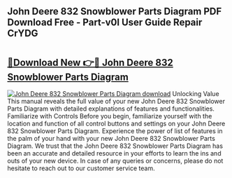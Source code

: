 ## John Deere 832 Snowblower Parts Diagram PDF Download Free - Part-v0l User Guide Repair CrYDG

# <h2><a href="http://dfmsv88.blite.top/?on=John+Deere+832+Snowblower+Parts+Diagram">🔗Download New 👉🔴 John Deere 832 Snowblower Parts Diagram</a></h2>

[![John Deere 832 Snowblower Parts Diagram download](https://i.imgur.com/lujVjoI.png)](http://dfmsv88.blite.top/?on=John+Deere+832+Snowblower+Parts+Diagram)
Unlocking Value This manual reveals the full value of your new John Deere 832 Snowblower Parts Diagram with detailed explanations of features and functionalities. Familiarize with Controls Before you begin, familiarize yourself with the location and function of all control buttons and settings on your John Deere 832 Snowblower Parts Diagram. Experience the power of list of features in the palm of your hand with your new John Deere 832 Snowblower Parts Diagram. We trust that the John Deere 832 Snowblower Parts Diagram has been an accurate and detailed resource in your efforts to learn the ins and outs of your new device. In case of any queries or concerns, please do not hesitate to reach out to our customer service team.
